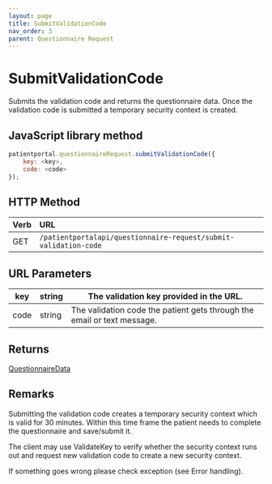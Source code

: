 ```yaml
---
layout: page
title: SubmitValidationCode
nav_order: 3
parent: Questionnaire Request
---
```


# SubmitValidationCode

Submits the validation code and returns the questionnaire data. Once the validation code is submitted a temporary security context is created.

## JavaScript library method

```javascript
patientportal.questionnaireRequest.submitValidationCode({
    key: <key>,
    code: <code>
});
```

## HTTP Method

| Verb | URL                                               |
|:-----|:--------------------------------------------------|
| GET | `/patientportalapi/questionnaire-request/submit-validation-code` |

## URL Parameters

| key | string | The validation key provided in the URL. |
| --- | --- | --- |
| code | string | The validation code the patient gets through the email or text message. |

## Returns

[QuestionnaireData](#_QuestionnaireData)

## Remarks

Submitting the validation code creates a temporary security context which is valid for 30 minutes. Within this time frame the patient needs to complete the questionnaire and save/submit it.

The client may use ValidateKey to verify whether the security context runs out and request new validation code to create a new security context.

If something goes wrong please check exception (see Error handling).
